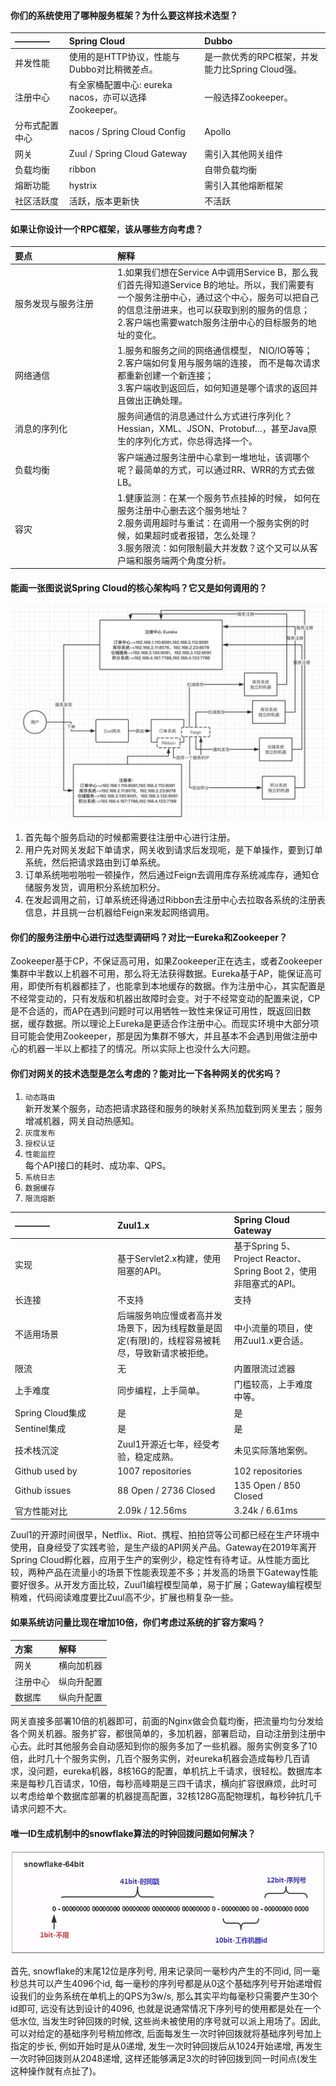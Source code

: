 #### 你们的系统使用了哪种服务框架？为什么要这样技术选型？
| ———— | Spring Cloud | Dubbo | 
| :----- | :----- | :----- | 
| 并发性能 | 使用的是HTTP协议，性能与Dubbo对比稍微差点。 | 是一款优秀的RPC框架，并发能力比Spring Cloud强。 | 
| 注册中心 | 有全家桶配置中心: eureka nacos，亦可以选择Zookeeper。 | 一般选择Zookeeper。 | 
| 分布式配置中心 | nacos / Spring Cloud Config | Apollo | 
| 网关 | Zuul / Spring Cloud Gateway  | 需引入其他网关组件 | 
| 负载均衡 | ribbon | 自带负载均衡 | 
| 熔断功能 | hystrix | 需引入其他熔断框架 | 
| 社区活跃度 | 活跃，版本更新快 | 不活跃 | 


#### 如果让你设计一个RPC框架，该从哪些方向考虑？
| 要点 | 解释 | 
| :----- | :----- | 
| <div style="width: 150px">服务发现与服务注册</div> | 1.如果我们想在Service A中调用Service B，那么我们首先得知道Service B的地址。所以，我们需要有一个服务注册中心，通过这个中心，服务可以把自己的信息注册进来，也可以获取到别的服务的信息；<br> 2.客户端也需要watch服务注册中心的目标服务的地址的变化。 | 
| <div style="width: 150px">网络通信</div> | 1.服务和服务之间的网络通信模型， NIO/IO等等；<br> 2.客户端如何复用与服务端的连接， 而不是每次请求都重新创建一个新连接；<br> 3.客户端收到返回后，如何知道是哪个请求的返回并且做出正确处理。 | 
| <div style="width: 150px">消息的序列化</div> | 服务间通信的消息通过什么方式进行序列化？Hessian，XML、JSON、Protobuf…，甚至Java原生的序列化方式，你总得选择一个。 | 
| <div style="width: 150px">负载均衡</div> | 客户端通过服务注册中心拿到一堆地址，该调哪个呢？最简单的方式，可以通过RR、WRR的方式去做LB。 | 
| <div style="width: 150px">容灾</div> | 1.健康监测：在某一个服务节点挂掉的时候， 如何在服务注册中心删去这个服务地址？<br> 2.服务调用超时与重试：在调用一个服务实例的时候，如果超时或者报错，怎么处理？<br> 3.服务限流：如何限制最大并发数？这个又可以从客户端和服务端两个角度分析。<br> | 


#### 能画一张图说说Spring Cloud的核心架构吗？它又是如何调用的？
![SpringCloud](/images/MicroService/SpringCloud.jpg)


1. 首先每个服务启动的时候都需要往注册中心进行注册。
2. 用户先对网关发起下单请求，网关收到请求后发现呃，是下单操作，要到订单系统，然后把请求路由到订单系统。
3. 订单系统啪啦啪啦一顿操作，然后通过Feign去调用库存系统减库存，通知仓储服务发货，调用积分系统加积分。
4. 在发起调用之前，订单系统还得通过Ribbon去注册中心去拉取各系统的注册表信息，并且挑一台机器给Feign来发起网络调用。


#### 你们的服务注册中心进行过选型调研吗？对比一Eureka和Zookeeper？
Zookeeper基于CP，不保证高可用，如果Zookeeper正在选主，或者Zookeeper集群中半数以上机器不可用，那么将无法获得数据。Eureka基于AP，能保证高可用，即使所有机器都挂了，也能拿到本地缓存的数据。作为注册中心，其实配置是不经常变动的，只有发版和机器出故障时会变。对于不经常变动的配置来说，CP是不合适的，而AP在遇到问题时可以用牺牲一致性来保证可用性，既返回旧数据，缓存数据。所以理论上Eureka是更适合作注册中心。而现实环境中大部分项目可能会使用Zookeeper，那是因为集群不够大，并且基本不会遇到用做注册中心的机器一半以上都挂了的情况。所以实际上也没什么大问题。
    

#### 你们对网关的技术选型是怎么考虑的？能对比一下各种网关的优劣吗？
1. `动态路由`<br>
新开发某个服务，动态把请求路径和服务的映射关系热加载到网关里去；服务增减机器，网关自动热感知。
2. `灰度发布`
3. `授权认证`
4. `性能监控`<br>
每个API接口的耗时、成功率、QPS。
5. `系统日志`
6. `数据缓存`
7. `限流熔断`


| ———— | Zuul1.x | Spring Cloud Gateway |
| :----- | :----- | :----- | 
| <div style="width: 150px">实现</div> | 基于Servlet2.x构建，使用阻塞的API。| 基于Spring 5、Project Reactor、Spring Boot 2，使用非阻塞式的API。 |
| <div style="width: 150px">长连接</div> | 不支持 | 支持 |
| <div style="width: 150px">不适用场景</div> | 后端服务响应慢或者高并发场景下，因为线程数量是固定(有限)的，线程容易被耗尽，导致新请求被拒绝。 | 中小流量的项目，使用Zuul1.x更合适。 |
| <div style="width: 150px">限流</div> | 无 | 内置限流过滤器 |
| <div style="width: 150px">上手难度</div> | 同步编程，上手简单。| 门槛较高，上手难度中等。 |
| <div style="width: 150px">Spring Cloud集成</div> | 是 | 是 |
| <div style="width: 150px">Sentinel集成</div> | 是 | 是 |
| <div style="width: 150px">技术栈沉淀</div> | Zuul1开源近七年，经受考验，稳定成熟。| 未见实际落地案例。|
| <div style="width: 150px">Github used by</div> | 1007 repositories | 102 repositories |
| <div style="width: 150px">Github issues</div> | 88 Open / 2736 Closed | 135 Open / 850 Closed |
| <div style="width: 150px">官方性能对比</div> | 2.09k / 12.56ms | 3.24k / 6.61ms |


Zuul1的开源时间很早，Netflix、Riot、携程、拍拍贷等公司都已经在生产环境中使用，自身经受了实践考验，是生产级的API网关产品。Gateway在2019年离开Spring Cloud孵化器，应用于生产的案例少，稳定性有待考证。从性能方面比较，两种产品在流量小的场景下性能表现差不多；并发高的场景下Gateway性能要好很多。从开发方面比较，Zuul1编程模型简单，易于扩展；Gateway编程模型稍难，代码阅读难度要比Zuul高不少，扩展也稍复杂一些。

    
#### 如果系统访问量比现在增加10倍，你们考虑过系统的扩容方案吗？
| 方案 | 解释 | 
| :----- | :----- | 
| 网关 | 横向加机器 |
| 注册中心 | 纵向升配置 |
| 数据库 | 纵向升配置 |


网关直接多部署10倍的机器即可，前面的Nginx做会负载均衡，把流量均匀分发给各个网关机器。服务扩容，都很简单的，多加机器，部署启动，自动注册到注册中心去。此时其他服务会自动感知到你的服务多加了一些机器。服务实例变多了10倍，此时几十个服务实例，几百个服务实例，对eureka机器会造成每秒几百请求，没问题，eureka机器，8核16G的配置，单机抗上千请求，很轻松。数据库本来是每秒几百请求，10倍，每秒高峰期是三四千请求，横向扩容很麻烦，此时可以考虑给单个数据库部署的机器提高配置，32核128G高配物理机，每秒钟抗几千请求问题不大。


#### 唯一ID生成机制中的snowflake算法的时钟回拨问题如何解决？
![snowflake](/images/MicroService/snowflake.jpg)


首先, snowflake的末尾12位是序列号, 用来记录同一毫秒内产生的不同id, 同一毫秒总共可以产生4096个id, 每一毫秒的序列号都是从0这个基础序列号开始递增假设我们的业务系统在单机上的QPS为3w/s, 那么其实平均每毫秒只需要产生30个id即可, 远没有达到设计的4096, 也就是说通常情况下序列号的使用都是处在一个低水位, 当发生时钟回拨的时候, 这些尚未被使用的序号就可以派上用场了。因此, 可以对给定的基础序列号稍加修改, 后面每发生一次时钟回拨就将基础序列号加上指定的步长, 例如开始时是从0递增, 发生一次时钟回拨后从1024开始递增, 再发生一次时钟回拨则从2048递增, 这样还能够满足3次的时钟回拨到同一时间点(发生这种操作就有点扯了)。

